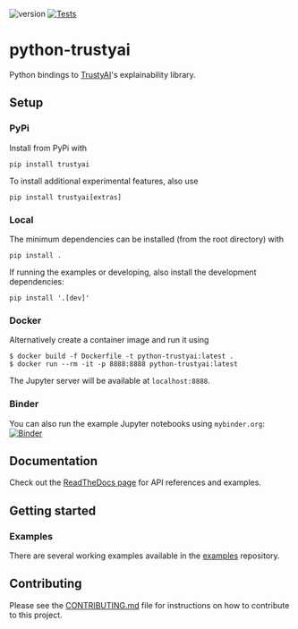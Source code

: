 ![version](https://img.shields.io/badge/version-0.6.0-green) [![Tests](https://github.com/trustyai-python/module/actions/workflows/workflow.yml/badge.svg)](https://github.com/trustyai-python/examples/actions/workflows/workflow.yml)

# python-trustyai

Python bindings to [TrustyAI](https://kogito.kie.org/trustyai/)'s explainability library.

## Setup

### PyPi

Install from PyPi with

```shell
pip install trustyai
```

To install additional experimental features, also use

```shell
pip install trustyai[extras]
```

### Local

The minimum dependencies can be installed (from the root directory) with

```shell
pip install .
```

If running the examples or developing, also install the development dependencies:

```shell
pip install '.[dev]'
```

### Docker

Alternatively create a container image and run it using

```shell
$ docker build -f Dockerfile -t python-trustyai:latest .
$ docker run --rm -it -p 8888:8888 python-trustyai:latest
```

The Jupyter server will be available at `localhost:8888`.

### Binder

You can also run the example Jupyter notebooks
using `mybinder.org`: [![Binder](https://mybinder.org/badge_logo.svg)](https://mybinder.org/v2/gh/trustyai-python/trustyai-explainability-python-examples/main?labpath=examples)

## Documentation

Check out the [ReadTheDocs page](https://trustyai-explainability-python.readthedocs.io/en/latest/) for API references
and examples.

## Getting started

### Examples

There are several working examples available in the [examples](https://github.com/trustyai-explainability/trustyai-explainability-python-examples/tree/main/examples) repository.

## Contributing

Please see the [CONTRIBUTING.md](CONTRIBUTING.md) file for instructions on how to contribute to this project.